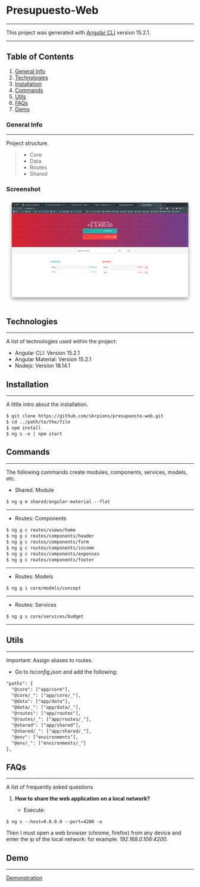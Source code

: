 # Presupuesto-Web

---

This project was generated with [Angular CLI](https://github.com/angular/angular-cli) version 15.2.1.

---

## Table of Contents

1. [General Info](#general-info)
2. [Technologies](#technologies)
3. [Installation](#installation)
4. [Commands](#commands)
5. [Utils](#utils)
6. [FAQs](#faqs)
7. [Demo](#demo)

### General Info

---

Project structure.

> - Core
> - Data
> - Routes
> - Shared

### Screenshot

![Image text](https://github.com/skrpions/presupuesto-web/blob/master/src/assets/screen.png?raw=true)

## Technologies

---

A list of technologies used within the project:

- Angular CLI: Version 15.2.1
- Angular Material: Version 15.2.1
- Nodejs: Version 18.14.1

## Installation

---

A little intro about the installation.

```
$ git clone https://github.com/skrpions/presupuesto-web.git
$ cd ../path/to/the/file
$ npm install
$ ng s -o | npm start
```

## Commands

---

The following commands create modules, components, services, models, etc.

- Shared: Module

```
$ ng g m shared/angular-material --flat
```

---

- Routes: Components

```
$ ng g c routes/views/home
$ ng g c routes/components/header
$ ng g c routes/components/form
$ ng g c routes/components/income
$ ng g c routes/components/expenses
$ ng g c routes/components/footer
```

---

- Routes: Models

```
$ ng g i core/models/concept
```

---

- Routes: Services

```
$ ng g s core/services/budget
```

---

## Utils

---

Important: Assign aliases to routes.

- Go to _tsconfig.json_ and add the following:

```
"paths": {
  "@core": ["app/core"],
  "@core/_": ["app/core/_"],
  "@data": ["app/data"],
  "@data/_": ["app/data/_"],
  "@routes": ["app/routes"],
  "@routes/_": ["app/routes/_"],
  "@shared": ["app/shared"],
  "@shared/_": ["app/shared/_"],
  "@env": ["environments"],
  "@env/_": ["environments/_"]
},
```

## FAQs

---

A list of frequently asked questions

1. **How to share the web application on a local network?**

   - Execute:

```
$ ng s --host=0.0.0.0 --port=4200 -o
```

Then I must open a web browser (chrome, firefox) from any device and enter the ip of the local network: for example: _192.168.0.106:4200_.

## Demo

---

[Demonstration](https://skrpions.github.io/presupuesto-web/)
